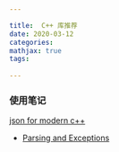 ```yaml
---

title:  C++ 库推荐
date: 2020-03-12
categories: 
mathjax: true
tags:
  
---
```


<!-- more -->

### 使用笔记

[json for modern c++](https://github.com/nlohmann/json)





*   [Parsing and Exceptions](https://json.nlohmann.me/features/parsing/parse_exceptions/#wide-string-handling)

